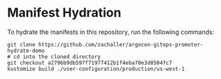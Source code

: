 # Manifest Hydration

To hydrate the manifests in this repository, run the following commands:

```shell
git clone https://github.com/zachaller/argocon-gitops-promoter-hydrate-demo
# cd into the cloned directory
git checkout a2796b9db597f71977412b1f4eba70e3d8504fc7
kustomize build ./user-configuration/production/us-west-1
```
